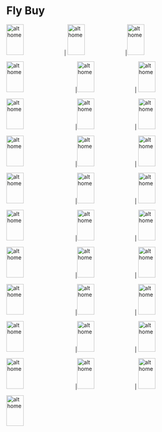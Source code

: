 # Fly Buy


<img src="https://user-images.githubusercontent.com/68494371/222974037-4e16e2ea-ceda-4913-a1dc-826087630626.png" alt="alt home" style="width:30%;height:80">| <img src="https://user-images.githubusercontent.com/68494371/222974042-6e5f80d0-c417-4f96-b74c-0ff1879a4a7e.png" alt="alt home" style="width:30%;height:80">|<img src="https://user-images.githubusercontent.com/68494371/222974047-e2e437a4-5500-428c-87d1-eb227ff12f0c.png" alt="alt home" style="width:30%;height:80">

<img src="https://user-images.githubusercontent.com/68494371/222973893-26ac6628-dc55-4332-acf2-70fc9eda3fda.png" alt="alt home" style="width:30%;height:80;margin-right: 25px"> |<img src="https://user-images.githubusercontent.com/68494371/222973914-224baf1e-33b9-4c4f-8012-d73fce31d08c.png" alt="alt home" style="width:30%;height:80">| <img src="https://user-images.githubusercontent.com/68494371/222973923-e3f3e358-234f-4fa8-ae82-5cf2c6dfb085.png" alt="alt home" style="width:30%;height:80">

<img src="https://user-images.githubusercontent.com/68494371/222973927-8c5a22a5-ca06-4e31-a165-2a528c11203a.png" alt="alt home" style="width:30%;height:80;margin-right: 25px"> |<img src="https://user-images.githubusercontent.com/68494371/222973939-c80a3055-a84b-4e08-9d99-b0187187cfa5.png" alt="alt home" style="width:30%;height:80">| <img src="https://user-images.githubusercontent.com/68494371/222973947-333c4357-8353-4b32-8ec9-0b0964855324.png" alt="alt home" style="width:30%;height:80">

<img src="https://user-images.githubusercontent.com/68494371/222973952-50169931-aafa-4970-9c91-67f40873ade4.png" alt="alt home" style="width:30%;height:80;margin-right: 25px"> |<img src="https://user-images.githubusercontent.com/68494371/222973958-a7b45f5a-9caf-4f36-b0a5-a02510ccc367.png" alt="alt home" style="width:30%;height:80">| <img src="https://user-images.githubusercontent.com/68494371/222973960-a5f0e4c8-c10b-4222-9615-9dbd00df278f.png" alt="alt home" style="width:30%;height:80">


<img src="https://user-images.githubusercontent.com/68494371/222973982-5e88d01e-ce41-41ab-8a33-af7784deed81.png" alt="alt home" style="width:30%;height:80;margin-right: 25px"> |<img src="https://user-images.githubusercontent.com/68494371/222973987-f335e208-af88-4e22-95c2-ca56f31f66cc.png" alt="alt home" style="width:30%;height:80">| <img src="https://user-images.githubusercontent.com/68494371/222973990-c9d8d7be-8f51-40df-95ce-61cd7af98d3e.png" alt="alt home" style="width:30%;height:80">

<img src="https://user-images.githubusercontent.com/68494371/222973991-1d069694-e585-4f9b-b942-328ba72d8af2.png" alt="alt home" style="width:30%;height:80;margin-right: 25px"> |<img src="https://user-images.githubusercontent.com/68494371/222973994-59c40325-e7ca-49e9-8e05-e8706cfc0793.png" alt="alt home" style="width:30%;height:80">| <img src="https://user-images.githubusercontent.com/68494371/222973996-8206d849-785e-4ba6-9011-68edaa67c76a.png" alt="alt home" style="width:30%;height:80">

<img src="https://user-images.githubusercontent.com/68494371/222973997-c01bbdba-049a-4695-814f-3d221066a10f.png" alt="alt home" style="width:30%;height:80;margin-right: 25px"> |<img src="https://user-images.githubusercontent.com/68494371/222973999-34045246-76b8-45dd-9f14-a93f43559cbf.png" alt="alt home" style="width:30%;height:80">| <img src="https://user-images.githubusercontent.com/68494371/222974001-3915d5a4-3e30-4c70-897b-3d8078acb6d5.png" alt="alt home" style="width:30%;height:80">

<img src="https://user-images.githubusercontent.com/68494371/222974005-e0449e46-460a-44ad-8127-0621b58e0d99.png" alt="alt home" style="width:30%;height:80;margin-right: 25px"> |<img src="https://user-images.githubusercontent.com/68494371/222974006-cc7f8d95-d27f-48d9-a044-914d0d6dc8a7.png" alt="alt home" style="width:30%;height:80">| <img src="https://user-images.githubusercontent.com/68494371/222974007-8d889954-3ff8-417c-8e51-bf738cf6bbce.png" alt="alt home" style="width:30%;height:80">

<img src="https://user-images.githubusercontent.com/68494371/222974009-143f0a4f-54f2-4060-b2d0-004b57e1106a.png" alt="alt home" style="width:30%;height:80;margin-right: 25px"> |<img src="https://user-images.githubusercontent.com/68494371/222974012-9ed3fff9-cf6e-4786-9791-32a8889edf37.png" alt="alt home" style="width:30%;height:80">| <img src="https://user-images.githubusercontent.com/68494371/222974015-3018716f-4f36-453b-afb0-c107e281e9f1.png" alt="alt home" style="width:30%;height:80">



<img src="https://user-images.githubusercontent.com/68494371/222974017-3994552d-6f73-40ec-bf7a-e794c7ed9182.png" alt="alt home" style="width:30%;height:80;margin-right: 25px"> |<img src="https://user-images.githubusercontent.com/68494371/222974024-b68fadf1-4c7a-4864-b42d-49b403dc8bf8.png" alt="alt home" style="width:30%;height:80">| <img src="https://user-images.githubusercontent.com/68494371/222974029-34f85a05-ce2e-4cd8-89c8-6d1d840a660f.png" alt="alt home" style="width:30%;height:80">


<img src="https://user-images.githubusercontent.com/68494371/222974034-29b14c08-8c9e-49c9-9e00-671e5452e257.png" alt="alt home" style="width:30%;height:80;margin-right: 25px"> 




